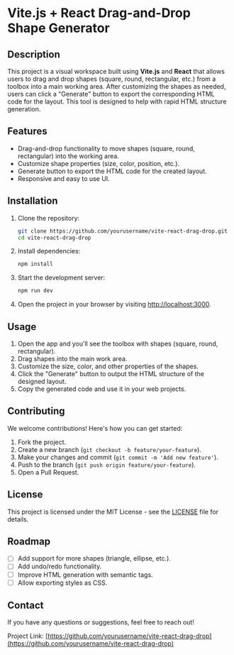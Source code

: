 # Vite.js + React Drag-and-Drop Shape Generator

## Description
This project is a visual workspace built using **Vite.js** and **React** that allows users to drag and drop shapes (square, round, rectangular, etc.) from a toolbox into a main working area. After customizing the shapes as needed, users can click a "Generate" button to export the corresponding HTML code for the layout. This tool is designed to help with rapid HTML structure generation.

## Features
- Drag-and-drop functionality to move shapes (square, round, rectangular) into the working area.
- Customize shape properties (size, color, position, etc.).
- Generate button to export the HTML code for the created layout.
- Responsive and easy to use UI.

## Installation

1. Clone the repository:
    ```bash
    git clone https://github.com/yourusername/vite-react-drag-drop.git
    cd vite-react-drag-drop
    ```

2. Install dependencies:
    ```bash
    npm install
    ```

3. Start the development server:
    ```bash
    npm run dev
    ```

4. Open the project in your browser by visiting [http://localhost:3000](http://localhost:3000).

## Usage
1. Open the app and you'll see the toolbox with shapes (square, round, rectangular).
2. Drag shapes into the main work area.
3. Customize the size, color, and other properties of the shapes.
4. Click the "Generate" button to output the HTML structure of the designed layout.
5. Copy the generated code and use it in your web projects.

## Contributing

We welcome contributions! Here's how you can get started:

1. Fork the project.
2. Create a new branch (`git checkout -b feature/your-feature`).
3. Make your changes and commit (`git commit -m 'Add new feature'`).
4. Push to the branch (`git push origin feature/your-feature`).
5. Open a Pull Request.

## License
This project is licensed under the MIT License - see the [LICENSE](./LICENSE) file for details.

## Roadmap
- [ ] Add support for more shapes (triangle, ellipse, etc.).
- [ ] Add undo/redo functionality.
- [ ] Improve HTML generation with semantic tags.
- [ ] Allow exporting styles as CSS.

## Contact
If you have any questions or suggestions, feel free to reach out!

Project Link: [https://github.com/yourusername/vite-react-drag-drop](https://github.com/yourusername/vite-react-drag-drop)
